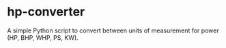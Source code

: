 # hp-converter
A simple Python script to convert between units of measurement for power (HP, BHP, WHP, PS, KW).
